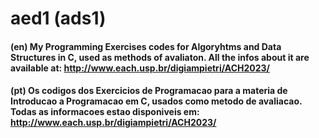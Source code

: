 # aed1 (ads1)
#### (en) My Programming Exercises codes for Algoryhtms and Data Structures in C, used as methods of avaliaton. All the infos about it are available at: http://www.each.usp.br/digiampietri/ACH2023/ 
#### (pt) Os codigos dos Exercicios de Programacao para a materia de Introducao a Programacao em C, usados como metodo de avaliacao. Todas as informacoes estao disponiveis em: http://www.each.usp.br/digiampietri/ACH2023/